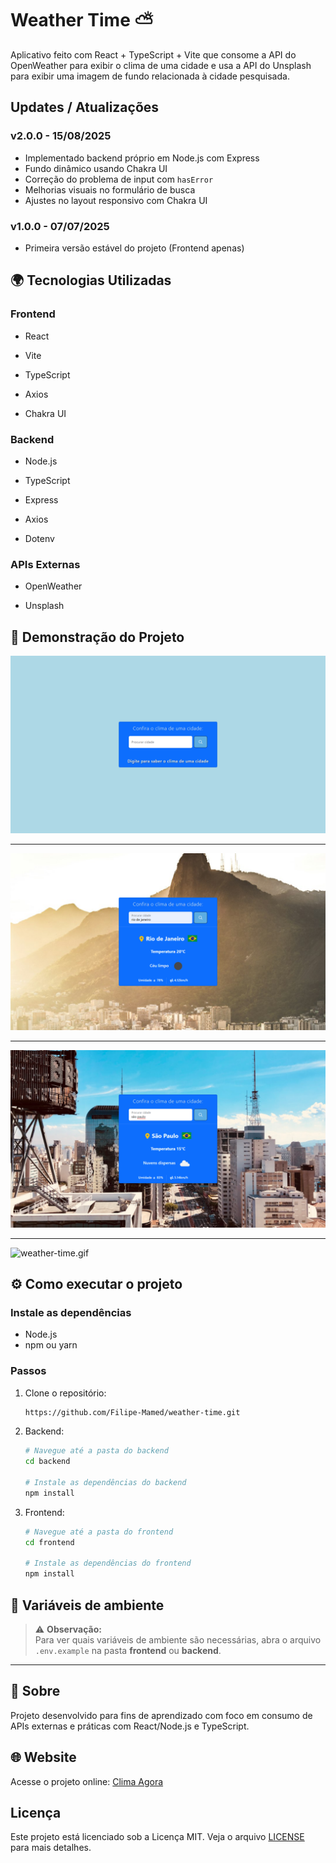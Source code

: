 # Weather Time ⛅️

Aplicativo feito com React + TypeScript + Vite que consome a API do OpenWeather para exibir o clima de uma cidade e usa a API do Unsplash para exibir uma imagem de fundo relacionada à cidade pesquisada.

## Updates / Atualizações

### v2.0.0 - 15/08/2025

- Implementado backend próprio em Node.js com Express
- Fundo dinâmico usando Chakra UI
- Correção do problema de input com `hasError`
- Melhorias visuais no formulário de busca
- Ajustes no layout responsivo com Chakra UI

### v1.0.0 - 07/07/2025

- Primeira versão estável do projeto (Frontend apenas)

## 🌍 Tecnologias Utilizadas

### **Frontend**

- React

- Vite

- TypeScript

- Axios

- Chakra UI

### **Backend**

- Node.js

- TypeScript

- Express

- Axios

- Dotenv

### **APIs Externas**

- OpenWeather

- Unsplash

## 🎨 Demonstração do Projeto

![Image01](<./assets//Img(01).png>)

<hr/>

![Image02](<./assets/Img(02).png>)

<hr/>

![Image03](<./assets//Img(03).png>)

<hr/>

![weather-time.gif](./assets/weather-time.gif)

## ⚙️ Como executar o projeto

### Instale as dependências

- Node.js
- npm ou yarn

### Passos

1. Clone o repositório:

   ```bash
   https://github.com/Filipe-Mamed/weather-time.git
   ```

2. Backend:
    ```bash
    # Navegue até a pasta do backend
    cd backend 

    # Instale as dependências do backend
    npm install 
   ```

3. Frontend:
   ```bash
   # Navegue até a pasta do frontend
   cd frontend

   # Instale as dependências do frontend
   npm install
   ```

## 📂 Variáveis de ambiente

> ⚠️ **Observação:**  
> Para ver quais variáveis de ambiente são necessárias, abra o arquivo `.env.example` na pasta **frontend** ou **backend**.

---

## 📄 Sobre

Projeto desenvolvido para fins de aprendizado com foco em consumo de APIs externas e práticas com React/Node.js e TypeScript.

## 🌐 Website

Acesse o projeto online: [Clima Agora](https://clima-agora-hazel.vercel.app)


## Licença

Este projeto está licenciado sob a Licença MIT. Veja o arquivo [LICENSE](LICENSE) para mais detalhes.
